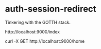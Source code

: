 # auth-session-redirect
Tinkering with the GOTTH stack.


http://localhost:9000/index

curl -X GET http://localhost:9000/home